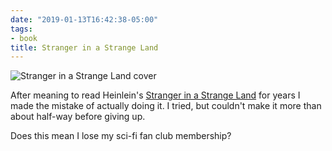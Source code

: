 ```yaml
---
date: "2019-01-13T16:42:38-05:00"
tags:
- book
title: Stranger in a Strange Land
---
```


![Stranger in a Strange Land cover](/img/2019/2019-01-13_heinlein-stranger.jpg)

After meaning to read Heinlein's [Stranger in a Strange Land](https://www.goodreads.com/book/show/350.Stranger_in_a_Strange_Land) for years I made
the mistake of actually doing it. I tried, but couldn't make it more than about
half-way before giving up.

Does this mean I lose my sci-fi fan club membership?


